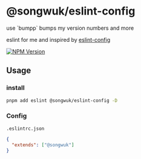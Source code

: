 <h1 align="left">
@songwuk/eslint-config
</h1>
use `bumpp` bumps my version numbers and more 

<p align="left">
eslint for me and inspired by <a href="https://github.com/antfu/eslint-config">eslint-config</a> 
</p>


<a href="https://www.npmjs.com/package/@songwuk/eslint-config">
<img src="https://img.shields.io/npm/v/@songwuk/eslint-config/latest.svg?style=flat-square" alt="NPM Version" />
</a>

<h2>
Usage
</h2>

<h3>
install
</h3>

```bash
pnpm add eslint @songwuk/eslint-config -D
```

<h3>
Config
</h3>

`.eslintrc.json`
```json
{
  "extends": ["@songwuk"]
}
```
